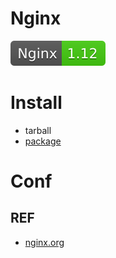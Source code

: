 # Nginx

[![nginx](../../svg/Nginx-1.12-brightgreen.svg)]()


# Install

- tarball
- [package](http://nginx.org/en/linux_packages.html#stable)

# Conf


## REF

- [nginx.org](http://nginx.org/)